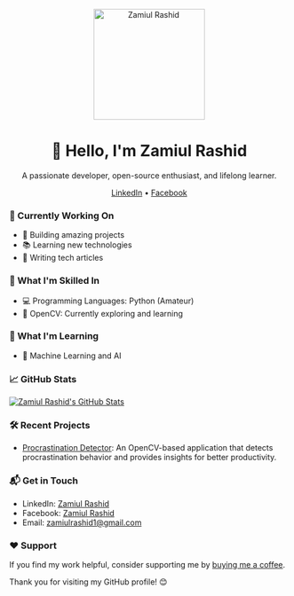 <p align="center">
  <img src="your_profile_image_url" alt="Zamiul Rashid" width="200" height="200">
</p>

<h1 align="center">👋 Hello, I'm Zamiul Rashid</h1>

<p align="center">
  A passionate developer, open-source enthusiast, and lifelong learner.
</p>

<p align="center">
  <a href="https://www.linkedin.com/in/zamiul-rashid-09a178223">LinkedIn</a> •
  <a href="https://www.facebook.com/zamiul.rashid/">Facebook</a>
</p>

### 💼 Currently Working On

- 🚀 Building amazing projects
- 📚 Learning new technologies
- 📖 Writing tech articles

### 🚀 What I'm Skilled In

- 💻 Programming Languages: Python (Amateur)
- 🧠 OpenCV: Currently exploring and learning

### 🌱 What I'm Learning

- 🧠 Machine Learning and AI

### 📈 GitHub Stats

[![Zamiul Rashid's GitHub Stats](https://github-readme-stats.vercel.app/api?username=yourusername&show_icons=true)](https://github.com/yourusername)

### 🛠️ Recent Projects

- [Procrastination Detector](https://github.com/yourusername/procrastination-detector): An OpenCV-based application that detects procrastination behavior and provides insights for better productivity.

### 📬 Get in Touch

- LinkedIn: [Zamiul Rashid](https://www.linkedin.com/in/zamiul-rashid-09a178223)
- Facebook: [Zamiul Rashid](https://www.facebook.com/zamiul.rashid/)
- Email: zamiulrashid1@gmail.com

### ❤️ Support

If you find my work helpful, consider supporting me by [buying me a coffee](https://www.buymeacoffee.com/yourusername).

Thank you for visiting my GitHub profile! 😊
